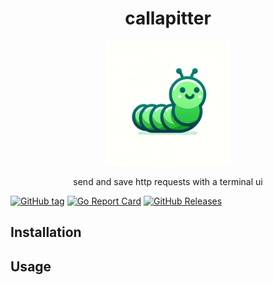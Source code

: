 <h1 align="center">callapitter</h1>

<p align="center">
    <img src="./img/callapitter.png" alt="callapitter" width="200"/>
    <p align="center">send and save http requests with a terminal ui</p>
</p>

[![GitHub tag](https://img.shields.io/github/tag/nealwp/callapitter.svg)](https://github.com/nealwp/callapitter/releases/latest) [![Go Report Card](https://goreportcard.com/badge/github.com/nealwp/callapitter)](https://goreportcard.com/report/github.com/nealwp/callapitter) [![GitHub Releases](https://img.shields.io/github/downloads/nealwp/callapitter/total)](https://github.com/nealwp/callapitter/releases)

## Installation

## Usage


